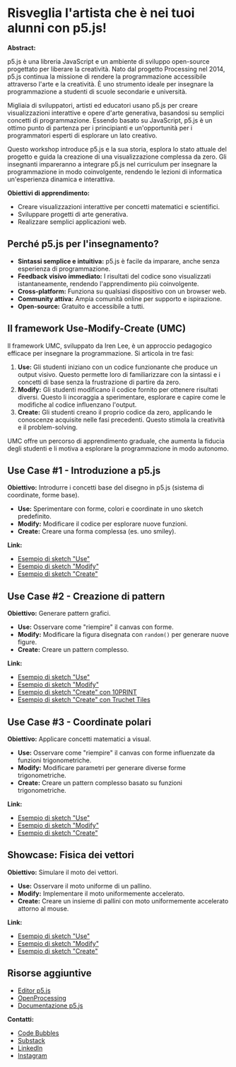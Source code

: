 # Risveglia l'artista che è nei tuoi alunni con p5.js!

**Abstract:**

p5.js è una libreria JavaScript e un ambiente di sviluppo open-source progettato per liberare la creatività. Nato dal progetto Processing nel 2014, p5.js continua la missione di rendere la programmazione accessibile attraverso l'arte e la creatività.  È uno strumento ideale per insegnare la programmazione a studenti di scuole secondarie e università.

Migliaia di sviluppatori, artisti ed educatori usano p5.js per creare visualizzazioni interattive e opere d'arte generativa, basandosi su semplici concetti di programmazione. Essendo basato su JavaScript, p5.js è un ottimo punto di partenza per i principianti e un'opportunità per i programmatori esperti di esplorare un lato creativo.

Questo workshop introduce p5.js e la sua storia, esplora lo stato attuale del progetto e guida la creazione di una visualizzazione complessa da zero. Gli insegnanti impareranno a integrare p5.js nel curriculum per insegnare la programmazione in modo coinvolgente, rendendo le lezioni di informatica un'esperienza dinamica e interattiva.

**Obiettivi di apprendimento:**

* Creare visualizzazioni interattive per concetti matematici e scientifici.
* Sviluppare progetti di arte generativa.
* Realizzare semplici applicazioni web.

## Perché p5.js per l'insegnamento?

* **Sintassi semplice e intuitiva:** p5.js è facile da imparare, anche senza esperienza di programmazione.
* **Feedback visivo immediato:**  I risultati del codice sono visualizzati istantaneamente, rendendo l'apprendimento più coinvolgente.
* **Cross-platform:** Funziona su qualsiasi dispositivo con un browser web.
* **Community attiva:**  Ampia comunità online per supporto e ispirazione.
* **Open-source:** Gratuito e accessibile a tutti.

## Il framework Use-Modify-Create (UMC)

Il framework UMC, sviluppato da Iren Lee, è un approccio pedagogico efficace per insegnare la programmazione.  Si articola in tre fasi:

1. **Use:** Gli studenti iniziano con un codice funzionante che produce un output visivo. Questo permette loro di  familiarizzare con la sintassi e i concetti di base senza la frustrazione di partire da zero.
2. **Modify:** Gli studenti modificano il codice fornito per ottenere risultati diversi. Questo li incoraggia a sperimentare, esplorare e capire come le modifiche al codice influenzano l'output.
3. **Create:** Gli studenti creano il proprio codice da zero, applicando le conoscenze acquisite nelle fasi precedenti. Questo stimola la creatività e il problem-solving.

UMC offre un percorso di apprendimento graduale, che aumenta la fiducia degli studenti e li motiva a esplorare la programmazione in modo autonomo.

## Use Case #1 - Introduzione a p5.js

**Obiettivo:**  Introdurre i concetti base del disegno in p5.js (sistema di coordinate, forme base).

* **Use:** Sperimentare con forme, colori e coordinate in uno sketch predefinito.
* **Modify:**  Modificare il codice per esplorare nuove funzioni.
* **Create:** Creare una forma complessa (es. uno smiley).

**Link:**

* [Esempio di sketch "Use"](https://editor.p5js.org/giumast/sketches/VWZe6XNbh)
* [Esempio di sketch "Modify"](https://editor.p5js.org/giumast/sketches/SdRAq6PsU)
* [Esempio di sketch "Create"](https://editor.p5js.org/giumast/sketches/LQ87WlAJF)

## Use Case #2 - Creazione di pattern

**Obiettivo:**  Generare pattern grafici.

* **Use:** Osservare come "riempire" il canvas con forme.
* **Modify:** Modificare la figura disegnata con `random()` per generare nuove figure.
* **Create:** Creare un pattern complesso.

**Link:**

* [Esempio di sketch "Use"](https://editor.p5js.org/giumast/sketches/-rnR0nNJd)
* [Esempio di sketch "Modify"](https://editor.p5js.org/giumast/sketches/oo85JN3PE)
* [Esempio di sketch "Create" con 10PRINT](https://editor.p5js.org/giumast/sketches/163lg-bHO)
* [Esempio di sketch "Create" con Truchet Tiles](https://editor.p5js.org/giumast/sketches/ZP9BsIrAUa)

## Use Case #3 - Coordinate polari

**Obiettivo:** Applicare concetti matematici a visual.

* **Use:**  Osservare come "riempire" il canvas con forme influenzate da funzioni trigonometriche.
* **Modify:**  Modificare parametri per generare diverse forme trigonometriche.
* **Create:** Creare un pattern complesso basato su funzioni trigonometriche.

**Link:**

* [Esempio di sketch "Use"](https://editor.p5js.org/giumast/sketches/-x-kPoU5E)
* [Esempio di sketch "Modify"](https://editor.p5js.org/giumast/sketches/NvYm-k6A5u)
* [Esempio di sketch "Create"](https://editor.p5js.org/giumast/sketches/ScZqYxxE2)

## Showcase: Fisica dei vettori

**Obiettivo:**  Simulare il moto dei vettori.

* **Use:** Osservare il moto uniforme di un pallino.
* **Modify:** Implementare il moto uniformemente accelerato.
* **Create:**  Creare un insieme di pallini con moto uniformemente accelerato attorno al mouse.

**Link:**

* [Esempio di sketch "Use"](https://editor.p5js.org/giumast/sketches/KJ3uC4y-z)
* [Esempio di sketch "Modify"](https://editor.p5js.org/giumast/sketches/8GJNEMt6W)
* [Esempio di sketch "Create"](https://editor.p5js.org/giumast/sketches/3aEFlyiva)

## Risorse aggiuntive

* [Editor p5.js](https://editor.p5js.org/)
* [OpenProcessing](https://openprocessing.org/)
* [Documentazione p5.js](https://p5js.org/reference/)

**Contatti:**

* [Code Bubbles](giumast.substack.com)
* [Substack](giu.mast)
* [LinkedIn](https://www.linkedin.com/in/giuseppe-mastrandrea-43008578/)
* [Instagram](https://www.facebook.com/giu.mast/)
